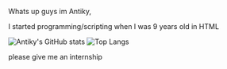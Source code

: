 Whats up guys im Antiky,

I started programming/scripting when I was 9 years old in HTML

![Antiky's GitHub stats](https://github-readme-stats.vercel.app/api?username=AntikyLmao&show_icons=true&theme=tokyonight)
![Top Langs](https://github-readme-stats.vercel.app/api/top-langs/?username=AntikyLmao&theme=tokyonight)



please give me an internship
